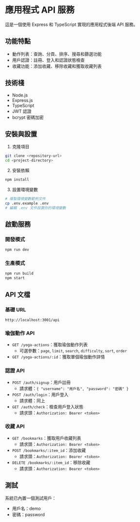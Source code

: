# 應用程式 API 服務

這是一個使用 Express 和 TypeScript 實現的應用程式後端 API 服務。

## 功能特點

- 動作列表：查詢、分頁、排序、搜尋和篩選功能
- 用戶認證：註冊、登入和認證狀態檢查
- 收藏功能：添加收藏、移除收藏和獲取收藏列表

## 技術棧

- Node.js
- Express.js
- TypeScript
- JWT 認證
- bcrypt 密碼加密

## 安裝與設置

1. 克隆項目

```bash
git clone <repository-url>
cd <project-directory>
```

2. 安裝依賴

```bash
npm install
```

3. 設置環境變數

```bash
# 複製環境變數範例文件
cp .env.example .env
# 編輯 .env 文件設置你的環境變數
```

## 啟動服務

### 開發模式

```bash
npm run dev
```

### 生產模式

```bash
npm run build
npm start
```

## API 文檔

### 基礎 URL

```
http://localhost:3001/api
```

### 瑜伽動作 API

- `GET /yoga-actions`：獲取瑜伽動作列表
  - 可選參數：`page`, `limit`, `search`, `difficulty`, `sort`, `order`
- `GET /yoga-actions/:id`：獲取單個瑜伽動作詳情

### 認證 API

- `POST /auth/signup`：用戶註冊
  - 請求體：`{ "username": "用戶名", "password": "密碼" }`
- `POST /auth/login`：用戶登入
  - 請求體：同上
- `GET /auth/check`：檢查用戶登入狀態
  - 請求頭：`Authorization: Bearer <token>`

### 收藏 API

- `GET /bookmarks`：獲取用戶收藏列表
  - 請求頭：`Authorization: Bearer <token>`
- `POST /bookmarks/:item_id`：添加收藏
  - 請求頭：`Authorization: Bearer <token>`
- `DELETE /bookmarks/:item_id`：移除收藏
  - 請求頭：`Authorization: Bearer <token>`

## 測試

系統已內置一個測試用戶：

- 用戶名：demo
- 密碼：password
